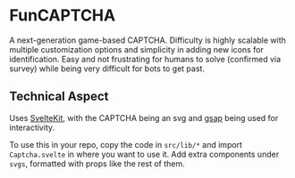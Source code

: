 # FunCAPTCHA

A next-generation game-based CAPTCHA. Difficulty is highly scalable with multiple customization options and simplicity in adding new icons for identification. Easy and not frustrating for humans to solve (confirmed via survey) while being very difficult for bots to get past.

## Technical Aspect

Uses [SvelteKit](https://kit.svelte.dev), with the CAPTCHA being an svg and [gsap](https://greensock.com/docs/v3/GSAP) being used for interactivity.

To use this in your repo, copy the code in `src/lib/*` and import `Captcha.svelte` in where you want to use it. Add extra components under `svgs`, formatted with props like the rest of them.

